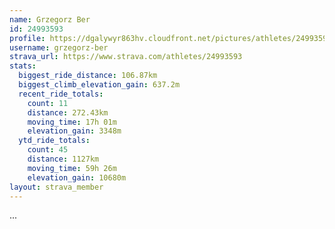 ```yaml
---
name: Grzegorz Ber
id: 24993593
profile: https://dgalywyr863hv.cloudfront.net/pictures/athletes/24993593/7453165/11/large.jpg
username: grzegorz-ber
strava_url: https://www.strava.com/athletes/24993593
stats:
  biggest_ride_distance: 106.87km
  biggest_climb_elevation_gain: 637.2m
  recent_ride_totals:
    count: 11
    distance: 272.43km
    moving_time: 17h 01m
    elevation_gain: 3348m
  ytd_ride_totals:
    count: 45
    distance: 1127km
    moving_time: 59h 26m
    elevation_gain: 10680m
layout: strava_member
--- 
```

...
